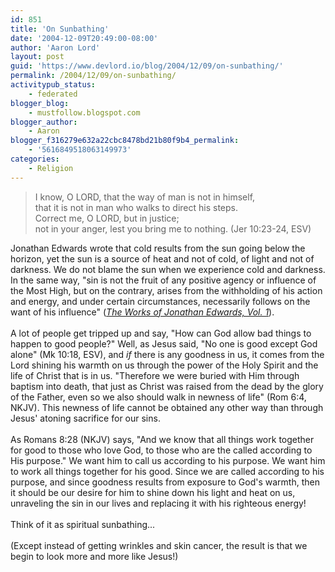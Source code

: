 ```yaml
---
id: 851
title: 'On Sunbathing'
date: '2004-12-09T20:49:00-08:00'
author: 'Aaron Lord'
layout: post
guid: 'https://www.devlord.io/blog/2004/12/09/on-sunbathing/'
permalink: /2004/12/09/on-sunbathing/
activitypub_status:
    - federated
blogger_blog:
    - mustfollow.blogspot.com
blogger_author:
    - Aaron
blogger_f316279e632a22cbc8478bd21b80f9b4_permalink:
    - '5616849518063149973'
categories:
    - Religion
---
```


<blockquote>I know, O LORD, that the way of man is not in himself,<br />that it is not in man who walks to direct his steps.<br />Correct me, O LORD, but in justice;<br />not in your anger, lest you bring me to nothing. (Jer 10:23-24, ESV)</blockquote>Jonathan Edwards wrote that cold results from the sun going below the horizon, yet the sun is a source of heat and not of cold, of light and not of darkness.  We do not blame the sun when we experience cold and darkness.  In the same way, "sin is not the fruit of any positive agency or influence of the Most High, but on the contrary, arises from the withholding of his action and energy, and under certain circumstances, necessarily follows on the want of his influence" (<a href="http://www.ccel.org/ccel/edwards/works1.iii.v.ix.html"><i>The Works of Jonathan Edwards, Vol. 1</i></a>).<br /><br />A lot of people get tripped up and say, "How can God allow bad things to happen to good people?"  Well, as Jesus said, "No one is good except God alone" (Mk 10:18, ESV), and <i>if</i> there is any goodness in us, it comes from the Lord shining his warmth on us through the power of the Holy Spirit and the life of Christ that is in us.  "Therefore we were buried with Him through baptism into death, that just as Christ was raised from the dead by the glory of the Father, even so we also should walk in newness of life" (Rom 6:4, NKJV).  This newness of life cannot be obtained any other way than through Jesus' atoning sacrifice for our sins.<br /><br />As Romans 8:28 (NKJV) says, "And we know that all things work together for good to those who love God, to those who are the called according to His purpose."  We want him to call us according to his purpose.  We want him to work all things together for his good.  Since we are called according to his purpose, and since goodness results from exposure to God's warmth, then it should be our desire for him to shine down his light and heat on us, unraveling the sin in our lives and replacing it with his righteous energy!<br /><br />Think of it as spiritual sunbathing...<br /><br />(Except instead of getting wrinkles and skin cancer, the result is that we begin to look more and more like Jesus!)<div class="blogger-post-footer"><img width='1' height='1' src='https://blogger.googleusercontent.com/tracker/2602771351651662379-5616849518063149973?l=mustfollow.blogspot.com' alt='' /></div>